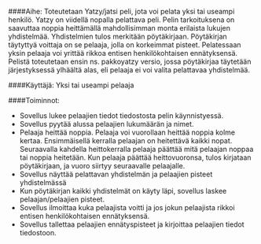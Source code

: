 ####Aihe:
Toteutetaan Yatzy/jatsi peli, jota voi pelata yksi tai useampi henkilö. Yatzy on viidellä nopalla pelattava peli. Pelin tarkoituksena on saavuttaa noppia heittämällä mahdollisimman monta erilaista lukujen yhdistelmää. Yhdistelmien tulos merkitään pöytäkirjaan. Pöytäkirjan täytyttyä voittaja on se pelaaja, jolla on korkeimmat pisteet. Pelatessaan yksin pelaaja voi yrittää rikkoa entisen henkilökohtaisen ennätyksensä. Pelistä toteutetaan ensin ns. pakkoyatzy versio, jossa pöytäkirjaa täytetään järjestyksessä ylhäältä alas, eli pelaaja ei voi valita pelattavaa yhdistelmää.

####Käyttäjä: 
Yksi tai useampi pelaaja 

####Toiminnot:
* Sovellus lukee pelaajien tiedot tiedostosta pelin käynnistyessä.
* Sovellus pyytää alussa pelaajien lukumäärän ja nimet.
* Pelaaja heittää noppia. Pelaaja voi vuorollaan heittää noppia kolme kertaa. Ensimmäisellä kerralla pelaajan on heitettävä kaikki nopat. Seuraavalla kahdella heittokerralla pelaaja päättää mitä pelaajan noppaa tai noppia heitetään. Kun pelaaja päättää heittovuoronsa, tulos kirjataan pöytäkirjaan, ja vuoro siirtyy seuraavalle pelaajalle.
* Sovellus näyttää pelattavan yhdistelmän ja pelaajien pisteet yhdistelmässä
* Kun pöytäkirjan kaikki yhdistelmät on käyty läpi, sovellus laskee pelaajan/pelaajien pisteet.
* Sovellus ilmoittaa kuka pelaajista voitti ja jos jokun pelaajista rikkoi entisen henkilökohtaisen ennätyksensä.
* Sovellus tallettaa pelaajien ennätyspisteet ja kirjoittaa pelaajien tiedot tiedostoon.

